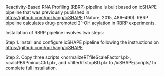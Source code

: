 Reactivity-Based RNA Profiling (RBRP) pipeline is built based on icSHAPE pipeline that was previously published in https://github.com/qczhang/icSHAPE (Nature, 2015, 486–490). RBRP pipeline calculates drug-promoted 2´-OH acylation in RBRP experiments.

Installation of RBRP pipeline involves two steps:

Step 1. Install and configure icSHAPE pipeline following the instructions on https://github.com/qczhang/icSHAPE

Step 2. Copy three scripts <normalizeRTfileScaleFactor1.pl>, <calcRBRPminusCtrl.pl>, and <filterRTstopBD.pl> to /icSHAPE/scripts/ to complete full installation.
